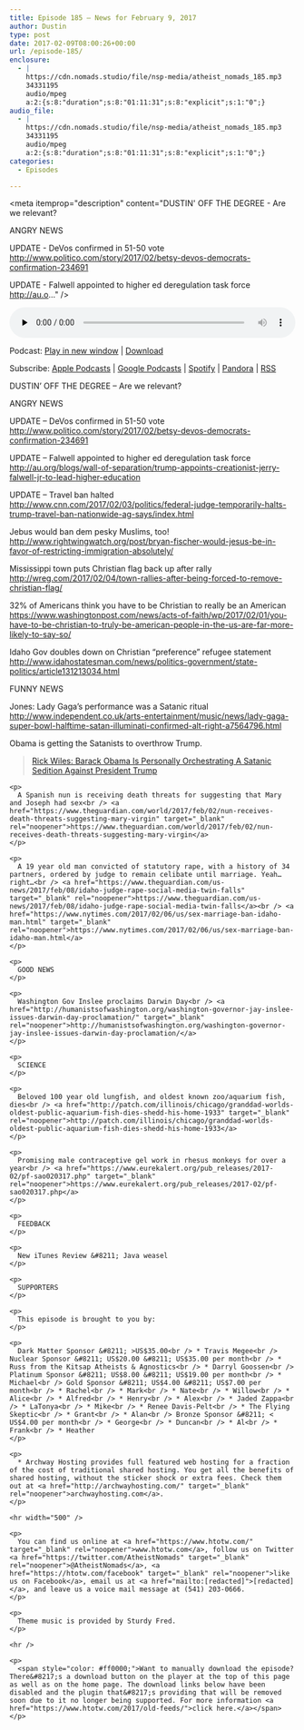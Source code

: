 ```yaml
---
title: ﻿Episode 185 – News for February 9, 2017
author: Dustin
type: post
date: 2017-02-09T08:00:26+00:00
url: /﻿episode-185/
enclosure:
  - |
    https://cdn.nomads.studio/file/nsp-media/atheist_nomads_185.mp3
    34331195
    audio/mpeg
    a:2:{s:8:"duration";s:8:"01:11:31";s:8:"explicit";s:1:"0";}
audio_file:
  - |
    https://cdn.nomads.studio/file/nsp-media/atheist_nomads_185.mp3
    34331195
    audio/mpeg
    a:2:{s:8:"duration";s:8:"01:11:31";s:8:"explicit";s:1:"0";}
categories:
  - Episodes

---
```

<div itemscope itemtype="http://schema.org/AudioObject">
  <meta itemprop="name" content="﻿Episode 185 &#8211; News for February 9, 2017" />
  
  <meta itemprop="uploadDate" content="2017-02-09T01:00:26-07:00" />
  
  <meta itemprop="encodingFormat" content="audio/mpeg" />
  
  <meta itemprop="duration" content="PT1H11M31S" />
  
  <meta itemprop="description" content="DUSTIN' OFF THE DEGREE - Are we relevant?

ANGRY NEWS

UPDATE - DeVos confirmed in 51-50 vote
http://www.politico.com/story/2017/02/betsy-devos-democrats-confirmation-234691

UPDATE - Falwell appointed to higher ed deregulation task force
http://au.o..." />
  
  <meta itemprop="contentUrl" content="https://dts.podtrac.com/redirect.mp3/cdn.nomads.studio/file/nsp-media/atheist_nomads_185.mp3" />
  
  <meta itemprop="contentSize" content="32.7" />
  </p> 
  
  <div class="powerpress_player" id="powerpress_player_8447">
    <audio class="wp-audio-shortcode" id="audio-1456-191" preload="none" style="width: 100%;" controls="controls"><source type="audio/mpeg" src="https://dts.podtrac.com/redirect.mp3/cdn.nomads.studio/file/nsp-media/atheist_nomads_185.mp3?_=191" /><a href="https://dts.podtrac.com/redirect.mp3/cdn.nomads.studio/file/nsp-media/atheist_nomads_185.mp3">https://dts.podtrac.com/redirect.mp3/cdn.nomads.studio/file/nsp-media/atheist_nomads_185.mp3</a></audio>
  </div>
</div>

<p class="powerpress_links powerpress_links_mp3">
  Podcast: <a href="https://dts.podtrac.com/redirect.mp3/cdn.nomads.studio/file/nsp-media/atheist_nomads_185.mp3" class="powerpress_link_pinw" target="_blank" title="Play in new window" onclick="return powerpress_pinw('https://htotw.com/?powerpress_pinw=1456-podcast');" rel="nofollow">Play in new window</a> | <a href="https://dts.podtrac.com/redirect.mp3/cdn.nomads.studio/file/nsp-media/atheist_nomads_185.mp3" class="powerpress_link_d" title="Download" rel="nofollow" download="atheist_nomads_185.mp3">Download</a>
</p>

<p class="powerpress_links powerpress_subscribe_links">
  Subscribe: <a href="https://podcasts.apple.com/us/podcast/humanists-take-on-the-world/id530050098?mt=2&ls=1" class="powerpress_link_subscribe powerpress_link_subscribe_itunes" target="_blank" title="Subscribe on Apple Podcasts" rel="nofollow">Apple Podcasts</a> | <a href="https://www.google.com/podcasts?feed=aHR0cDovL2F0aGVpc3Rub21hZHMubGlic3luLmNvbS9yc3M%3D" class="powerpress_link_subscribe powerpress_link_subscribe_googleplay" target="_blank" title="Subscribe on Google Podcasts" rel="nofollow">Google Podcasts</a> | <a href="https://open.spotify.com/show/3LzK2xZGike6Tc1GEMtMbr?si=LieN9SNuTpq96smuaUsH8A" class="powerpress_link_subscribe powerpress_link_subscribe_spotify" target="_blank" title="Subscribe on Spotify" rel="nofollow">Spotify</a> | <a href="https://www.pandora.com/podcast/atheist-nomads/PC:10122?corr=62071012&part=ug" class="powerpress_link_subscribe powerpress_link_subscribe_pandora" target="_blank" title="Subscribe on Pandora" rel="nofollow">Pandora</a> | <a href="https://htotw.com/feed/podcast/" class="powerpress_link_subscribe powerpress_link_subscribe_rss" target="_blank" title="Subscribe via RSS" rel="nofollow">RSS</a>
</p>

DUSTIN&#8217; OFF THE DEGREE &#8211; Are we relevant?

ANGRY NEWS

UPDATE &#8211; DeVos confirmed in 51-50 vote  
<a href="http://www.politico.com/story/2017/02/betsy-devos-democrats-confirmation-234691" target="_blank" rel="noopener">http://www.politico.com/story/2017/02/betsy-devos-democrats-confirmation-234691</a>

UPDATE &#8211; Falwell appointed to higher ed deregulation task force  
<a href="http://au.org/blogs/wall-of-separation/trump-appoints-creationist-jerry-falwell-jr-to-lead-higher-education" target="_blank" rel="noopener">http://au.org/blogs/wall-of-separation/trump-appoints-creationist-jerry-falwell-jr-to-lead-higher-education</a>

UPDATE &#8211; Travel ban halted  
<a href="http://www.cnn.com/2017/02/03/politics/federal-judge-temporarily-halts-trump-travel-ban-nationwide-ag-says/index.html" target="_blank" rel="noopener">http://www.cnn.com/2017/02/03/politics/federal-judge-temporarily-halts-trump-travel-ban-nationwide-ag-says/index.html</a>

Jebus would ban dem pesky Muslims, too!  
<a href="http://www.rightwingwatch.org/post/bryan-fischer-would-jesus-be-in-favor-of-restricting-immigration-absolutely/" target="_blank" rel="noopener">http://www.rightwingwatch.org/post/bryan-fischer-would-jesus-be-in-favor-of-restricting-immigration-absolutely/</a>

Mississippi town puts Christian flag back up after rally  
<a href="http://wreg.com/2017/02/04/town-rallies-after-being-forced-to-remove-christian-flag/" target="_blank" rel="noopener">http://wreg.com/2017/02/04/town-rallies-after-being-forced-to-remove-christian-flag/</a>

32% of Americans think you have to be Christian to really be an American  
<a href="https://www.washingtonpost.com/news/acts-of-faith/wp/2017/02/01/you-have-to-be-christian-to-truly-be-american-people-in-the-us-are-far-more-likely-to-say-so/" target="_blank" rel="noopener">https://www.washingtonpost.com/news/acts-of-faith/wp/2017/02/01/you-have-to-be-christian-to-truly-be-american-people-in-the-us-are-far-more-likely-to-say-so/</a>

Idaho Gov doubles down on Christian “preference” refugee statement  
<a href="http://www.idahostatesman.com/news/politics-government/state-politics/article131213034.html" target="_blank" rel="noopener">http://www.idahostatesman.com/news/politics-government/state-politics/article131213034.html</a>

FUNNY NEWS

Jones: Lady Gaga’s performance was a Satanic ritual  
<a href="http://www.independent.co.uk/arts-entertainment/music/news/lady-gaga-super-bowl-halftime-satan-illuminati-confirmed-alt-right-a7564796.html" target="_blank" rel="noopener">http://www.independent.co.uk/arts-entertainment/music/news/lady-gaga-super-bowl-halftime-satan-illuminati-confirmed-alt-right-a7564796.html</a>

Obama is getting the Satanists to overthrow Trump.

<div class="embed-container">
  <blockquote class="wp-embedded-content" data-secret="9RGw62mLtE">
    <p>
      <a href="https://www.rightwingwatch.org/post/rick-wiles-barack-obama-is-personally-orchestrating-a-satanic-sedition-against-president-trump/">Rick Wiles: Barack Obama Is Personally Orchestrating A Satanic Sedition Against President Trump</a>
    </p>
  </blockquote>
  
  <p>
    </div> 
    
    <p>
      A Spanish nun is receiving death threats for suggesting that Mary and Joseph had sex<br /> <a href="https://www.theguardian.com/world/2017/feb/02/nun-receives-death-threats-suggesting-mary-virgin" target="_blank" rel="noopener">https://www.theguardian.com/world/2017/feb/02/nun-receives-death-threats-suggesting-mary-virgin</a>
    </p>
    
    <p>
      A 19 year old man convicted of statutory rape, with a history of 34 partners, ordered by judge to remain celibate until marriage. Yeah… right…<br /> <a href="https://www.theguardian.com/us-news/2017/feb/08/idaho-judge-rape-social-media-twin-falls" target="_blank" rel="noopener">https://www.theguardian.com/us-news/2017/feb/08/idaho-judge-rape-social-media-twin-falls</a><br /> <a href="https://www.nytimes.com/2017/02/06/us/sex-marriage-ban-idaho-man.html" target="_blank" rel="noopener">https://www.nytimes.com/2017/02/06/us/sex-marriage-ban-idaho-man.html</a>
    </p>
    
    <p>
      GOOD NEWS
    </p>
    
    <p>
      Washington Gov Inslee proclaims Darwin Day<br /> <a href="http://humanistsofwashington.org/washington-governor-jay-inslee-issues-darwin-day-proclamation/" target="_blank" rel="noopener">http://humanistsofwashington.org/washington-governor-jay-inslee-issues-darwin-day-proclamation/</a>
    </p>
    
    <p>
      SCIENCE
    </p>
    
    <p>
      Beloved 100 year old lungfish, and oldest known zoo/aquarium fish, dies<br /> <a href="http://patch.com/illinois/chicago/granddad-worlds-oldest-public-aquarium-fish-dies-shedd-his-home-1933" target="_blank" rel="noopener">http://patch.com/illinois/chicago/granddad-worlds-oldest-public-aquarium-fish-dies-shedd-his-home-1933</a>
    </p>
    
    <p>
      Promising male contraceptive gel work in rhesus monkeys for over a year<br /> <a href="https://www.eurekalert.org/pub_releases/2017-02/pf-sao020317.php" target="_blank" rel="noopener">https://www.eurekalert.org/pub_releases/2017-02/pf-sao020317.php</a>
    </p>
    
    <p>
      FEEDBACK
    </p>
    
    <p>
      New iTunes Review &#8211; Java weasel
    </p>
    
    <p>
      SUPPORTERS
    </p>
    
    <p>
      This episode is brought to you by:
    </p>
    
    <p>
      Dark Matter Sponsor &#8211; >US$35.00<br /> * Travis Megee<br /> Nuclear Sponsor &#8211; US$20.00 &#8211; US$35.00 per month<br /> * Russ from the Kitsap Atheists & Agnostics<br /> * Darryl Goossen<br /> Platinum Sponsor &#8211; US$8.00 &#8211; US$19.00 per month<br /> * Michael<br /> Gold Sponsor &#8211; US$4.00 &#8211; US$7.00 per month<br /> * Rachel<br /> * Mark<br /> * Nate<br /> * Willow<br /> * Alice<br /> * Alfred<br /> * Henry<br /> * Alex<br /> * Jaded Zappa<br /> * LaTonya<br /> * Mike<br /> * Renee Davis-Pelt<br /> * The Flying Skeptic<br /> * Grant<br /> * Alan<br /> Bronze Sponsor &#8211; < US$4.00 per month<br /> * George<br /> * Duncan<br /> * Al<br /> * Frank<br /> * Heather
    </p>
    
    <p>
      * Archway Hosting provides full featured web hosting for a fraction of the cost of traditional shared hosting. You get all the benefits of shared hosting, without the sticker shock or extra fees. Check them out at <a href="http://archwayhosting.com/" target="_blank" rel="noopener">archwayhosting.com</a>.
    </p>
    
    <hr width="500" />
    
    <p>
      You can find us online at <a href="https://www.htotw.com/" target="_blank" rel="noopener">www.htotw.com</a>, follow us on Twitter <a href="https://twitter.com/AtheistNomads" target="_blank" rel="noopener">@AtheistNomads</a>, <a href="https://htotw.com/facebook" target="_blank" rel="noopener">like us on Facebook</a>, email us at <a href="mailto:[redacted]">[redacted]</a>, and leave us a voice mail message at (541) 203-0666.
    </p>
    
    <p>
      Theme music is provided by Sturdy Fred.
    </p>
    
    <hr />
    
    <p>
      <span style="color: #ff0000;">Want to manually download the episode? There&#8217;s a download button on the player at the top of this page as well as on the home page. The download links below have been disabled and the plugin that&#8217;s providing that will be removed soon due to it no longer being supported. For more information <a href="https://www.htotw.com/2017/old-feeds/">click here.</a></span>
    </p>